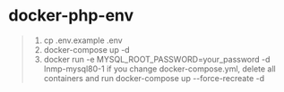 # docker-php-env
> 1. cp .env.example .env
> 2. docker-compose up -d
> 3. docker run -e MYSQL_ROOT_PASSWORD=your_password -d lnmp-mysql80-1
> if you change docker-compose.yml, delete all containers and run docker-compose up --force-recreate -d